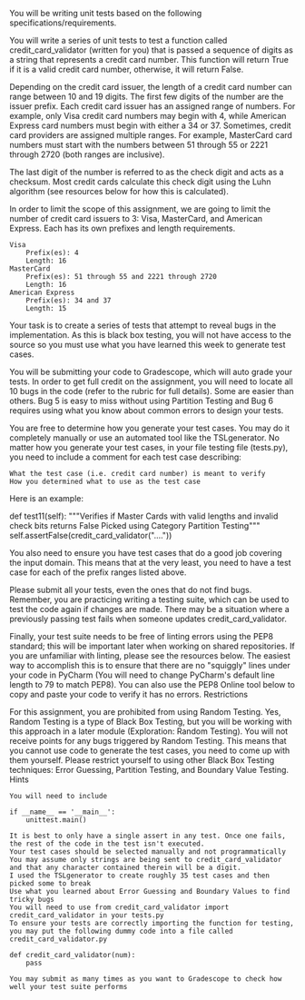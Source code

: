 You will be writing unit tests based on the following specifications/requirements.

You will write a series of unit tests to test a function called credit_card_validator (written for you) that is passed a sequence of digits as a string that represents a credit card number. This function will return True if it is a valid credit card number, otherwise, it will return False.

Depending on the credit card issuer, the length of a credit card number can range between 10 and 19 digits. The first few digits of the number are the issuer prefix. Each credit card issuer has an assigned range of numbers. For example, only Visa credit card numbers may begin with 4, while American Express card numbers must begin with either a 34 or 37. Sometimes, credit card providers are assigned multiple ranges. For example, MasterCard card numbers must start with the numbers between 51 through 55 or 2221 through 2720 (both ranges are inclusive). 

The last digit of the number is referred to as the check digit and acts as a checksum. Most credit cards calculate this check digit using the Luhn algorithm (see resources below for how this is calculated).

In order to limit the scope of this assignment, we are going to limit the number of credit card issuers to 3: Visa, MasterCard, and American Express. Each has its own prefixes and length requirements.

    Visa
        Prefix(es): 4
        Length: 16
    MasterCard
        Prefix(es): 51 through 55 and 2221 through 2720 
        Length: 16
    American Express
        Prefix(es): 34 and 37
        Length: 15

Your task is to create a series of tests that attempt to reveal bugs in the implementation. As this is black box testing, you will not have access to the source so you must use what you have learned this week to generate test cases.

You will be submitting your code to Gradescope, which will auto grade your tests. In order to get full credit on the assignment, you will need to locate all 10 bugs in the code (refer to the rubric for full details). Some are easier than others. Bug 5 is easy to miss without using Partition Testing and Bug 6 requires using what you know about common errors to design your tests.

You are free to determine how you generate your test cases. You may do it completely manually or use an automated tool like the TSLgenerator. No matter how you generate your test cases, in your file testing file (tests.py), you need to include a comment for each test case describing:

    What the test case (i.e. credit card number) is meant to verify
    How you determined what to use as the test case

Here is an example:

def test11(self):
    """Verifies if Master Cards with valid lengths and invalid check bits returns False
    Picked using Category Partition Testing"""
    self.assertFalse(credit_card_validator("...."))

You also need to ensure you have test cases that do a good job covering the input domain. This means that at the very least, you need to have a test case for each of the prefix ranges listed above.

Please submit all your tests, even the ones that do not find bugs. Remember, you are practicing writing a testing suite, which can be used to test the code again if changes are made. There may be a situation where a previously passing test fails when someone updates credit_card_validator.

Finally, your test suite needs to be free of linting errors using the PEP8 standard; this will be important later when working on shared repositories. If you are unfamiliar with linting, please see the resources below. The easiest way to accomplish this is to ensure that there are no "squiggly" lines under your code in PyCharm (You will need to change PyCharm's default line length to 79 to match PEP8). You can also use the PEP8 Online tool below to copy and paste your code to verify it has no errors.
Restrictions

For this assignment, you are prohibited from using Random Testing. Yes, Random Testing is a type of Black Box Testing, but you will be working with this approach in a later module (Exploration: Random Testing). You will not receive points for any bugs triggered by Random Testing. This means that you cannot use code to generate the test cases, you need to come up with them yourself. Please restrict yourself to using other Black Box Testing techniques: Error Guessing, Partition Testing, and Boundary Value Testing.
Hints

    You will need to include

    if __name__ == '__main__':
        unittest.main()

    It is best to only have a single assert in any test. Once one fails, the rest of the code in the test isn't executed.
    Your test cases should be selected manually and not programmatically 
    You may assume only strings are being sent to credit_card_validator and that any character contained therein will be a digit.
    I used the TSLgenerator to create roughly 35 test cases and then picked some to break
    Use what you learned about Error Guessing and Boundary Values to find tricky bugs
    You will need to use from credit_card_validator import credit_card_validator in your tests.py
    To ensure your tests are correctly importing the function for testing, you may put the following dummy code into a file called credit_card_validator.py

    def credit_card_validator(num):
        pass

    You may submit as many times as you want to Gradescope to check how well your test suite performs
